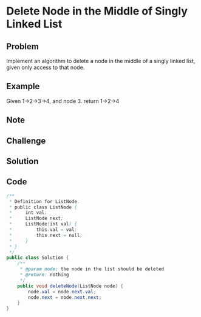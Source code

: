 Delete Node in the Middle of Singly Linked List
===


Problem
-------

Implement an algorithm to delete a node in the middle of a singly linked list, given only access to that node.

Example
-------

Given 1->2->3->4, and node 3. return 1->2->4

Note
---------

Challenge
---------

Solution
--------

Code
----

```java
/**
 * Definition for ListNode.
 * public class ListNode {
 *     int val;
 *     ListNode next;
 *     ListNode(int val) {
 *         this.val = val;
 *         this.next = null;
 *     }
 * }
 */ 
public class Solution {
    /**
     * @param node: the node in the list should be deleted
     * @return: nothing
     */
    public void deleteNode(ListNode node) {
        node.val = node.next.val;
        node.next = node.next.next;
    }
}
```